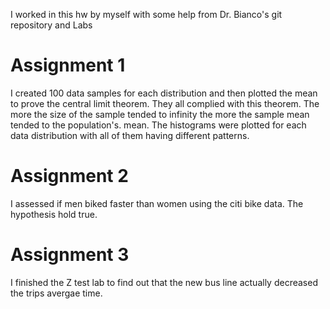 I worked in this hw by myself with some help from Dr. Bianco's git repository and Labs

# Assignment 1
I created 100 data samples for each distribution and then plotted the mean to prove the central limit theorem.
They all complied with this theorem. The more the size of the sample tended to infinity the more the sample mean tended to the population's. mean.
The histograms were plotted for each data distribution with all of them having different patterns.

# Assignment 2
I assessed if men biked faster than women using the citi bike data. The hypothesis hold true.

# Assignment 3
I finished the Z test lab to find out that the new bus line actually decreased the trips avergae time.
